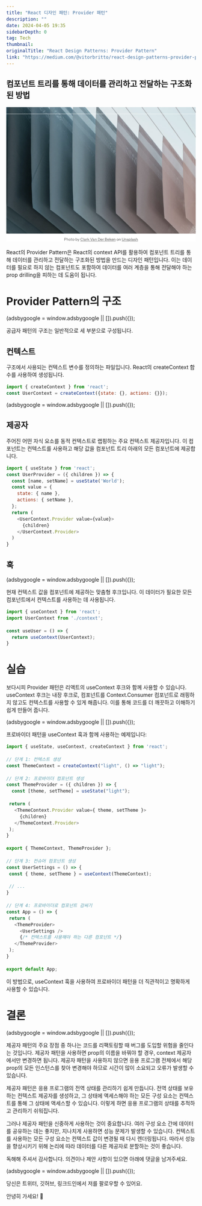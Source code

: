 ```yaml
---
title: "React 디자인 패턴: Provider 패턴"
description: ""
date: 2024-04-05 19:35
sidebarDepth: 0
tag: Tech
thumbnail: 
originalTitle: "React Design Patterns: Provider Pattern"
link: "https://medium.com/@vitorbritto/react-design-patterns-provider-pattern-b273ba665158"
---
```



## 컴포넌트 트리를 통해 데이터를 관리하고 전달하는 구조화된 방법

![이미지](./img/ReactDesignPatternsProviderPattern_0.png)

React의 Provider Pattern은 React의 context API를 활용하여 컴포넌트 트리를 통해 데이터를 관리하고 전달하는 구조화된 방법을 만드는 디자인 패턴입니다. 이는 데이터를 필요로 하지 않는 컴포넌트도 포함하여 데이터를 여러 계층을 통해 전달해야 하는 prop drilling을 피하는 데 도움이 됩니다.

# Provider Pattern의 구조

<!-- ui-log 수평형 -->
<ins class="adsbygoogle"
  style="display:block"
  data-ad-client="ca-pub-4877378276818686"
  data-ad-slot="9743150776"
  data-ad-format="auto"
  data-full-width-responsive="true"></ins>
<component is="script">
(adsbygoogle = window.adsbygoogle || []).push({});
</component>

공급자 패턴의 구조는 일반적으로 세 부분으로 구성됩니다.

## 컨텍스트

구조에서 사용되는 컨텍스트 변수를 정의하는 파일입니다. React의 createContext 함수를 사용하여 생성됩니다.

```js
import { createContext } from 'react';
const UserContext = createContext({state: {}, actions: {}});
```

<!-- ui-log 수평형 -->
<ins class="adsbygoogle"
  style="display:block"
  data-ad-client="ca-pub-4877378276818686"
  data-ad-slot="9743150776"
  data-ad-format="auto"
  data-full-width-responsive="true"></ins>
<component is="script">
(adsbygoogle = window.adsbygoogle || []).push({});
</component>

## 제공자

주어진 어떤 자식 요소를 동적 컨텍스트로 랩핑하는 주요 컨텍스트 제공자입니다. 이 컴포넌트는 컨텍스트를 사용하고 해당 값을 컴포넌트 트리 아래의 모든 컴포넌트에 제공합니다.

```js
import { useState } from 'react';
const UserProvider = ({ children }) => {
  const [name, setName] = useState('World');
  const value = {
    state: { name },
    actions: { setName },
  };
  return (
    <UserContext.Provider value={value}>
      {children}
    </UserContext.Provider>
  )
}
```

## 훅

<!-- ui-log 수평형 -->
<ins class="adsbygoogle"
  style="display:block"
  data-ad-client="ca-pub-4877378276818686"
  data-ad-slot="9743150776"
  data-ad-format="auto"
  data-full-width-responsive="true"></ins>
<component is="script">
(adsbygoogle = window.adsbygoogle || []).push({});
</component>

현재 컨텍스트 값을 컴포넌트에 제공하는 맞춤형 후크입니다. 이 데이터가 필요한 모든 컴포넌트에서 컨텍스트를 사용하는 데 사용됩니다.

```js
import { useContext } from 'react';
import UserContext from './context';

const useUser = () => {
  return useContext(UserContext);
}
```

# 실습

보다시피 Provider 패턴은 리액트의 useContext 후크와 함께 사용할 수 있습니다. useContext 후크는 내장 후크로, 컴포넌트를 Context.Consumer 컴포넌트로 래핑하지 않고도 컨텍스트를 사용할 수 있게 해줍니다. 이를 통해 코드를 더 깨끗하고 이해하기 쉽게 만들어 줍니다.

<!-- ui-log 수평형 -->
<ins class="adsbygoogle"
  style="display:block"
  data-ad-client="ca-pub-4877378276818686"
  data-ad-slot="9743150776"
  data-ad-format="auto"
  data-full-width-responsive="true"></ins>
<component is="script">
(adsbygoogle = window.adsbygoogle || []).push({});
</component>

프로바이더 패턴을 useContext 훅과 함께 사용하는 예제입니다:

```js
import { useState, useContext, createContext } from 'react';

// 단계 1: 컨텍스트 생성
const ThemeContext = createContext("light", () => "light");

// 단계 2: 프로바이더 컴포넌트 생성
const ThemeProvider = ({ children }) => {
  const [theme, setTheme] = useState("light");

 return (
   <ThemeContext.Provider value={ theme, setTheme }>
     {children}
   </ThemeContext.Provider>
 );
}

export { ThemeContext, ThemeProvider };

// 단계 3: 컨슈머 컴포넌트 생성
const UserSettings = () => {
 const { theme, setTheme } = useContext(ThemeContext);

 // ...
}

// 단계 4: 프로바이더로 컴포넌트 감싸기
const App = () => {
 return (
   <ThemeProvider>
     <UserSettings />
     {/* 컨텍스트를 사용해야 하는 다른 컴포넌트 */}
   </ThemeProvider>
 );
}

export default App;
```

이 방법으로, useContext 훅을 사용하여 프로바이더 패턴을 더 직관적이고 명확하게 사용할 수 있습니다.

# 결론

<!-- ui-log 수평형 -->
<ins class="adsbygoogle"
  style="display:block"
  data-ad-client="ca-pub-4877378276818686"
  data-ad-slot="9743150776"
  data-ad-format="auto"
  data-full-width-responsive="true"></ins>
<component is="script">
(adsbygoogle = window.adsbygoogle || []).push({});
</component>

제공자 패턴의 주요 장점 중 하나는 코드를 리팩토링할 때 버그를 도입할 위험을 줄인다는 것입니다. 제공자 패턴을 사용하면 prop의 이름을 바꿔야 할 경우, context 제공자에서만 변경하면 됩니다. 제공자 패턴을 사용하지 않으면 응용 프로그램 전체에서 해당 prop의 모든 인스턴스를 찾아 변경해야 하므로 시간이 많이 소요되고 오류가 발생할 수 있습니다.

제공자 패턴은 응용 프로그램의 전역 상태를 관리하기 쉽게 만듭니다. 전역 상태를 보유하는 컨텍스트 제공자를 생성하고, 그 상태에 액세스해야 하는 모든 구성 요소는 컨텍스트를 통해 그 상태에 액세스할 수 있습니다. 이렇게 하면 응용 프로그램의 상태를 추적하고 관리하기 쉬워집니다.

그러나 제공자 패턴을 신중하게 사용하는 것이 중요합니다. 여러 구성 요소 간에 데이터를 공유하는 데는 좋지만, 지나치게 사용하면 성능 문제가 발생할 수 있습니다. 컨텍스트를 사용하는 모든 구성 요소는 컨텍스트 값이 변경될 때 다시 렌더링됩니다. 따라서 성능을 향상시키기 위해 논리에 따라 데이터를 다른 제공자로 분할하는 것이 좋습니다.

독해해 주셔서 감사합니다. 의견이나 제안 사항이 있으면 아래에 댓글을 남겨주세요.

<!-- ui-log 수평형 -->
<ins class="adsbygoogle"
  style="display:block"
  data-ad-client="ca-pub-4877378276818686"
  data-ad-slot="9743150776"
  data-ad-format="auto"
  data-full-width-responsive="true"></ins>
<component is="script">
(adsbygoogle = window.adsbygoogle || []).push({});
</component>

당신은 트위터, 깃허브, 링크드인에서 저를 팔로우할 수 있어요.

안녕히 가세요! 👋